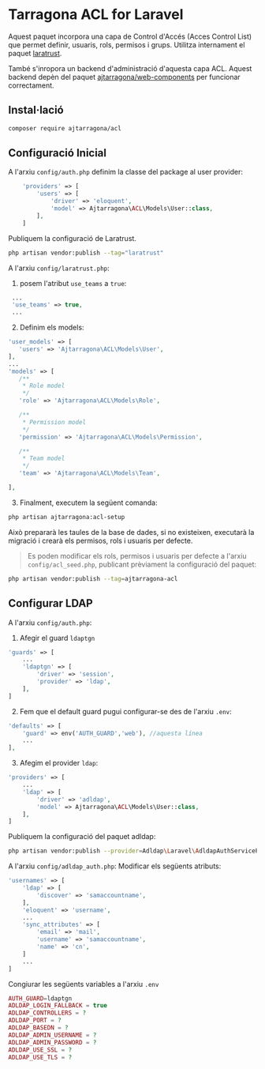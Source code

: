 # Tarragona ACL for Laravel

Aquest paquet incorpora una capa de Control d'Accés (Acces Control List) que permet definir, usuaris, rols, permisos i grups. 
Utilitza internament el paquet [laratrust](https://laratrust.santigarcor.me/).

També s'inropora un backend d'administració d'aquesta capa ACL. Aquest backend depèn del paquet [ajtarragona/web-components](https://github.com/ajtarragona/web-components) per funcionar correctament.

## Instal·lació
```bash
composer require ajtarragona/acl
```


## Configuració Inicial

A l'arxiu `config/auth.php` definim la classe del package al user provider:
```php
    'providers' => [
        'users' => [
            'driver' => 'eloquent',
            'model' => Ajtarragona\ACL\Models\User::class,
        ],
    ]
```

Publiquem la configuració de Laratrust.
```bash
php artisan vendor:publish --tag="laratrust"
```

A l'arxiu `config/laratrust.php`:
1. posem l'atribut `use_teams` a `true`:
```php
 ...
 'use_teams' => true,
 ...
```

2. Definim els models:
 ```php
 'user_models' => [
 	'users' => 'Ajtarragona\ACL\Models\User',
 ],
 ...
 'models' => [
    /**
     * Role model
     */
    'role' => 'Ajtarragona\ACL\Models\Role',

    /**
     * Permission model
     */
    'permission' => 'Ajtarragona\ACL\Models\Permission',

    /**
     * Team model
     */
    'team' => 'Ajtarragona\ACL\Models\Team',

 ],
```

3. Finalment, executem la següent comanda:
```bash
php artisan ajtarragona:acl-setup
```

Això prepararà les taules de la base de dades, si no existeixen, executarà la migració i crearà els permisos, rols i usuaris per defecte.

> Es poden modificar els rols, permisos i usuaris per defecte a l'arxiu `config/acl_seed.php`, publicant prèviament la configuració del paquet:
```bash
php artisan vendor:publish --tag=ajtarragona-acl
```

## Configurar LDAP

A l'arxiu `config/auth.php`:
1. Afegir el guard `ldaptgn`
```php
'guards' => [
    ...
    'ldaptgn' => [
        'driver' => 'session',
        'provider' => 'ldap',
    ],
]
```

2. Fem que el default guard pugui configurar-se des de l'arxiu `.env`:
```php
'defaults' => [
    'guard' => env('AUTH_GUARD','web'), //aquesta línea
    ...
],
```
3. Afegim el provider `ldap`:
```php
'providers' => [
    ...
    'ldap' => [
        'driver' => 'adldap', 
        'model' => Ajtarragona\ACL\Models\User::class,
    ],      
]
```

Publiquem la configuració del paquet adldap:
```bash
php artisan vendor:publish --provider=Adldap\Laravel\AdldapAuthServiceProvider
```

A l'arxiu `config/adldap_auth.php`:
Modificar els següents atributs:
```php
'usernames' => [
    'ldap' => [
        'discover' => 'samaccountname',
    ],
    'eloquent' => 'username',
    ...
    'sync_attributes' => [
        'email' => 'mail',
        'username' => 'samaccountname',
        'name' => 'cn',
    ]
    ...
]
```

Congiurar les següents variables a l'arxiu `.env`
```php
AUTH_GUARD=ldaptgn
ADLDAP_LOGIN_FALLBACK = true
ADLDAP_CONTROLLERS = ?
ADLDAP_PORT = ?
ADLDAP_BASEDN = ?
ADLDAP_ADMIN_USERNAME = ?
ADLDAP_ADMIN_PASSWORD = ?
ADLDAP_USE_SSL = ?
ADLDAP_USE_TLS = ?
```